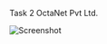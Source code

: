 Task 2 OctaNet Pvt Ltd.

![Screenshot](https://github.com/PradumnSrivastava/OctaNet-Pvt-Ltd.-Internship-Task-2/assets/131151467/409153d2-6747-47d2-8b78-29edbf11824e)
